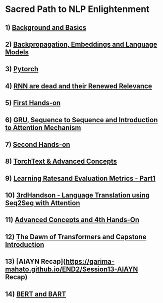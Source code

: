 # Sacred Path to NLP Enlightenment

## 1) [Background and Basics](https://garima-mahato.github.io/END2/Session1-Background_And_Very_Basics)

## 2) [Backpropagation, Embeddings and Language Models](https://garima-mahato.github.io/END2/Session2-BackProp_Embeddings_and_Language_Models)

## 3) [Pytorch](https://garima-mahato.github.io/END2/Session3-PyTorch)

## 4) [RNN are dead and their Renewed Relevance](https://garima-mahato.github.io/END2/Session4-RNN_are_dead%2C_and_their_renewed_relevance)

## 5) [First Hands-on](https://garima-mahato.github.io/END2/Session5-FirstHands-on)

## 6) [GRU, Sequence to Sequence and Introduction to Attention Mechanism](https://garima-mahato.github.io/END2/Session6-GRUs%2CSeq2SeqandIntroductiontoAttentionMechanism)

## 7) [Second Hands-on](https://garima-mahato.github.io/END2/Session7-SecondHands-on)

## 8) [TorchText & Advanced Concepts](https://garima-mahato.github.io/END2/Session8-TorchText&AdvancedConcepts)

## 9) [Learning Ratesand Evaluation Metrics - Part1](https://garima-mahato.github.io/END2/Session9-LearningRatesandEvaluationMetricsPart1)

## 10) [3rdHandson - Language Translation using Seq2Seq with Attention](https://garima-mahato.github.io/END2/Session10-3rdHandson-LanguageTranslationusingSeq2SeqwithAttention)

## 11) [Advanced Concepts and 4th Hands-On](https://garima-mahato.github.io/END2/Session11-AdvancedConceptsAnd4thHandsOn)

## 12) [The Dawn of Transformers and Capstone Introduction](https://garima-mahato.github.io/END2/Session12-TheDawnOfTransformersAndCapstoneIntroduction)

## 13) [AIAYN Recap](https://garima-mahato.github.io/END2/Session13-AIAYN Recap)

## 14) [BERT and BART](https://garima-mahato.github.io/END2/Session14-BERTandBART)
